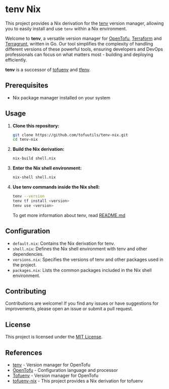 # tenv Nix

This project provides a Nix derivation for the [tenv](https://github.com/tofuutils/tenv) version manager, allowing you to easily install and use `tenv` within a Nix environment.

Welcome to **tenv**, a versatile version manager for [OpenTofu](https://opentofu.org), [Terraform](https://www.terraform.io/) and [Terragrunt](https://terragrunt.gruntwork.io/), written in Go. Our tool simplifies the complexity of handling different versions of these powerful tools, ensuring developers and DevOps professionals can focus on what matters most - building and deploying efficiently.

**tenv** is a successor of [tofuenv](https://github.com/tofuutils/tofuenv) and [tfenv](https://github.com/tfutils/tfenv).

## Prerequisites

- Nix package manager installed on your system

## Usage

1. **Clone this repository:**

   ```bash
   git clone https://github.com/tofuutils/tenv-nix.git
   cd tenv-nix
   ```

2. **Build the Nix derivation:**

   ```bash
   nix-build shell.nix
   ```

3. **Enter the Nix shell environment:**

   ```bash
   nix-shell shell.nix
   ```

4. **Use tenv commands inside the Nix shell:**

   ```bash
   tenv --version
   tenv tf install <version>
   tenv use <version>
   ```

   To get more information about tenv, read [README.md](https://github.com/tofuutils/tenv/blob/main/README.md)

## Configuration

- `default.nix`: Contains the Nix derivation for tenv.
- `shell.nix`: Defines the Nix shell environment with tenv and other dependencies.
- `versions.nix`: Specifies the versions of tenv and other packages used in the project.
- `packages.nix`: Lists the common packages included in the Nix shell environment.

## Contributing

Contributions are welcome! If you find any issues or have suggestions for improvements, please open an issue or submit a pull request.

## License

This project is licensed under the [MIT License](LICENSE).

## References

- [tenv](https://github.com/tofuutils/tenv) - Version manager for OpenTofu
- [OpenTofu](https://github.com/tofuutils/opentofu) - Configuration language and processor
- [Tofuenv](https://github.com/tofuutils/tofuenv) - Version manager for OpenTofu
- [tofuenv-nix](https://github.com/maddinek/tofuenv-nix) - This project provides a Nix derivation for tofuenv
